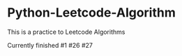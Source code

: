 # Python-Leetcode-Algorithm

This is a practice to Leetcode Algorithms

Currently finished
#1
#26
#27
